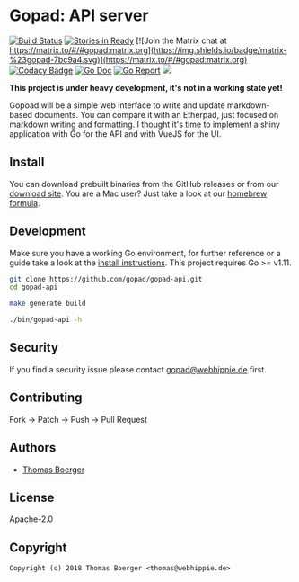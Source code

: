 # Gopad: API server

[![Build Status](https://cloud.drone.io/api/badges/gopad/gopad-api/status.svg)](https://cloud.drone.io/gopad/gopad-api)
[![Stories in Ready](https://badge.waffle.io/gopad/gopad-api.svg?label=ready&title=Ready)](http://waffle.io/gopad/gopad-api)
[![Join the Matrix chat at https://matrix.to/#/#gopad:matrix.org](https://img.shields.io/badge/matrix-%23gopad-7bc9a4.svg)](https://matrix.to/#/#gopad:matrix.org)
[![Codacy Badge](https://api.codacy.com/project/badge/Grade/8592cd6c200d4e0cb2564c82498aaee1)](https://www.codacy.com/app/gopad/gopad-api?utm_source=github.com&amp;utm_medium=referral&amp;utm_content=gopad/gopad-api&amp;utm_campaign=Badge_Grade)
[![Go Doc](https://godoc.org/github.com/gopad/gopad-api?status.svg)](http://godoc.org/github.com/gopad/gopad-api)
[![Go Report](https://goreportcard.com/badge/github.com/gopad/gopad-api)](https://goreportcard.com/report/github.com/gopad/gopad-api)
[![](https://images.microbadger.com/badges/image/gopad/gopad-api.svg)](http://microbadger.com/images/gopad/gopad-api "Get your own image badge on microbadger.com")

**This project is under heavy development, it's not in a working state yet!**

Gopoad will be a simple web interface to write and update markdown-based documents. You can compare it with an Etherpad, just focused on markdown writing and formatting. I thought it's time to implement a shiny application with Go for the API and with VueJS for the UI.


## Install

You can download prebuilt binaries from the GitHub releases or from our [download site](http://dl.gopad.tech/api). You are a Mac user? Just take a look at our [homebrew formula](https://github.com/gopad/homebrew-gopad).


## Development

Make sure you have a working Go environment, for further reference or a guide take a look at the [install instructions](http://golang.org/doc/install.html). This project requires Go >= v1.11.

```bash
git clone https://github.com/gopad/gopad-api.git
cd gopad-api

make generate build

./bin/gopad-api -h
```


## Security

If you find a security issue please contact gopad@webhippie.de first.


## Contributing

Fork -> Patch -> Push -> Pull Request


## Authors

* [Thomas Boerger](https://github.com/tboerger)


## License

Apache-2.0


## Copyright

```
Copyright (c) 2018 Thomas Boerger <thomas@webhippie.de>
```
